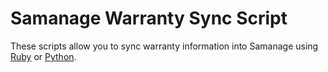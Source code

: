 # Samanage Warranty Sync Script


These scripts allow you to sync warranty information into Samanage using [Ruby](/ruby) or [Python](/python).